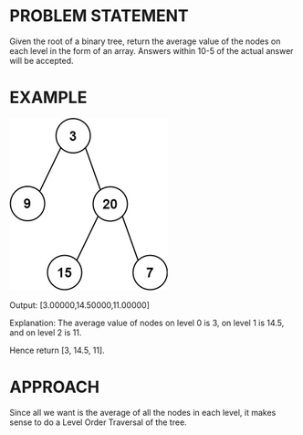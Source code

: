 # PROBLEM STATEMENT

Given the root of a binary tree, return the average value of the nodes on each level in the form of an array. Answers within 10-5 of the actual answer will be accepted.

# EXAMPLE

![alt text](image.png)

Output: [3.00000,14.50000,11.00000]

Explanation: The average value of nodes on level 0 is 3, on level 1 is 14.5, and on level 2 is 11.

Hence return [3, 14.5, 11].

# APPROACH

Since all we want is the average of all the nodes in each level, it makes sense to do a Level Order Traversal of the tree.